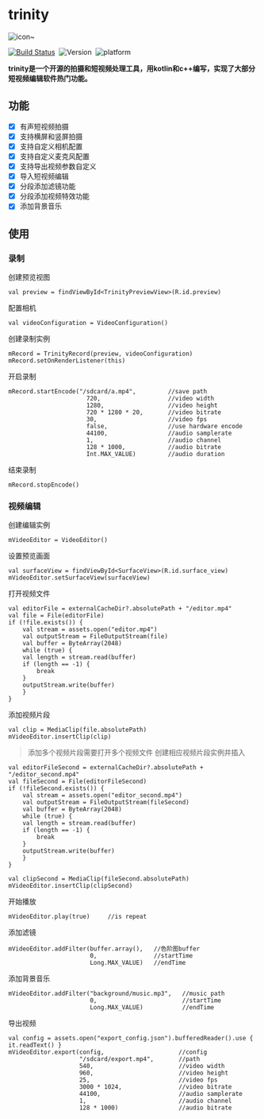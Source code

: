 # trinity
![icon~](https://github.com/wlanjie/trinity/raw/feature/add_README.md/trinity.png)

[![Build Status](https://travis-ci.org/LaiFengiOS/LFLiveKit.svg)](https://travis-ci.org/LaiFengiOS/LFLiveKit)&nbsp;
![Version](https://img.shields.io/badge/version-v1.0-blue.svg)&nbsp;
![platform](https://img.shields.io/badge/platform-Android-orange.svg)&nbsp;
<!-- [![License MIT](https://img.shields.io/badge/license-MIT-green.svg?style=flat)](https://raw.githubusercontent.com/chenliming777/LFLiveKit/master/LICENSE)&nbsp;
[![CocoaPods](http://img.shields.io/cocoapods/v/LFLiveKit.svg?style=flat)](http://cocoapods.org/?q=LFLiveKit)&nbsp; -->


**trinity是一个开源的拍摄和短视频处理工具，用kotlin和c++编写，实现了大部分短视频编辑软件热门功能。**

## 功能
- [x] 	有声短视频拍摄
- [x] 	支持横屏和竖屏拍摄
- [x] 	支持自定义相机配置
- [x] 	支持自定义麦克风配置
- [x] 	支持导出视频参数自定义
- [x] 	导入短视频编辑
- [x] 	分段添加滤镜功能
- [x] 	分段添加视频特效功能
- [x] 	添加背景音乐

## 使用

### 录制

创建预览视图

```
val preview = findViewById<TrinityPreviewView>(R.id.preview)
```

配置相机

```
val videoConfiguration = VideoConfiguration()
```

创建录制实例

```
mRecord = TrinityRecord(preview, videoConfiguration)
mRecord.setOnRenderListener(this)
```

开启录制

```
mRecord.startEncode("/sdcard/a.mp4",         //save path
                      720,                   //video width
                      1280,                  //video height
                      720 * 1280 * 20,       //video bitrate
                      30,                    //video fps
                      false,                 //use hardware encode
                      44100,                 //audio samplerate
                      1,                     //audio channel
                      128 * 1000,            //audio bitrate
                      Int.MAX_VALUE)         //audio duration
```

结束录制

```
mRecord.stopEncode()
```

### 视频编辑

创建编辑实例

```
mVideoEditor = VideoEditor()
```

设置预览画面

```
val surfaceView = findViewById<SurfaceView>(R.id.surface_view)
mVideoEditor.setSurfaceView(surfaceView)
```

打开视频文件

```
val editorFile = externalCacheDir?.absolutePath + "/editor.mp4"
val file = File(editorFile)
if (!file.exists()) {
    val stream = assets.open("editor.mp4")
    val outputStream = FileOutputStream(file)
    val buffer = ByteArray(2048)
    while (true) {
    val length = stream.read(buffer)
    if (length == -1) {
        break
    }
    outputStream.write(buffer)
    }
}
```

添加视频片段

```
val clip = MediaClip(file.absolutePath)
mVideoEditor.insertClip(clip)
```

> 添加多个视频片段需要打开多个视频文件 创建相应视频片段实例并插入

```
val editorFileSecond = externalCacheDir?.absolutePath + "/editor_second.mp4"
val fileSecond = File(editorFileSecond)
if (!fileSecond.exists()) {
    val stream = assets.open("editor_second.mp4")
    val outputStream = FileOutputStream(fileSecond)
    val buffer = ByteArray(2048)
    while (true) {
    val length = stream.read(buffer)
    if (length == -1) {
        break
    }
    outputStream.write(buffer)
    }
}

val clipSecond = MediaClip(fileSecond.absolutePath)
mVideoEditor.insertClip(clipSecond)
```

开始播放

```
mVideoEditor.play(true)     //is repeat
```

添加滤镜

```
mVideoEditor.addFilter(buffer.array(),   //色阶图buffer
                       0,                //startTime
                       Long.MAX_VALUE)   //endTime
```

添加背景音乐

```
mVideoEditor.addFilter("background/music.mp3",   //music path
                       0,                        //startTime
                       Long.MAX_VALUE)           //endTime
```

导出视频

```
val config = assets.open("export_config.json").bufferedReader().use { it.readText() }
mVideoEditor.export(config,                     //config
                    "/sdcard/export.mp4",       //path
                    540,                        //video width
                    960,                        //video height
                    25,                         //video fps
                    3000 * 1024,                //video bitrate
                    44100,                      //audio samplerate
                    1,                          //audio channel
                    128 * 1000)                 //audio bitrate
```

































